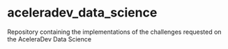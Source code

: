 # aceleradev_data_science
Repository containing the implementations of the challenges requested on the AceleraDev Data Science
